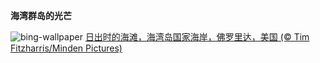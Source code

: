
**海湾群岛的光芒**

![bing-wallpaper](https://www.bing.com/th?id=OHR.FloridaSeashore_ZH-CN4671838639_1920x1080.jpg)
[日出时的海滩，海湾岛国家海岸，佛罗里达，美国 (© Tim Fitzharris/Minden Pictures)](https://www.bing.com/search?q=%E6%B5%B7%E6%B9%BE%E5%B2%9B%E5%9B%BD%E5%AE%B6%E6%B5%B7%E5%B2%B8&amp;form=hpcapt&amp;mkt=zh-cn)
  